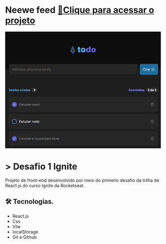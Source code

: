 # Neewe feed [🔗Clique para acessar o projeto](https://todo-vm.netlify.app/)

![preview](./preview.png)

# > Desafio 1 Ignite

Projeto de front-end desenvolvido por meio do primeiro desafio da trilha de React.js do curso Ignite da Rocketseat.

## 🛠️ Tecnologias.
- React.js
- Css
- Vite  
- localStorage
- Git e Github